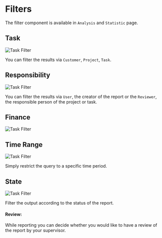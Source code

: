 # Filters

The filter component is available in `Analysis` and `Statistic` page.

## Task

![Task Filter](/filters/filter_task.png)

You can filter the results via `Customer`, `Project`, `Task`.

## Responsibility

![Task Filter](/filters/responsibility.png)

You can filter the results via `User`, the creator of the report
or the `Reviewer`, the responsible person of the project or task.

## Finance

![Task Filter](/filters/finance.png)

## Time Range

![Task Filter](/filters/time_range.png)

Simply restrict the query to a specific time period.

## State

![Task Filter](/filters/state.png)

Filter the output according to the status of the report.

#### Review:

While reporting you can decide whether you would like to have a review of the report by your supervisor.
